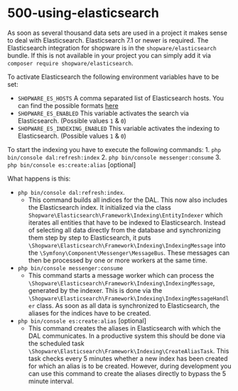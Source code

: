 # 500-using-elasticsearch

As soon as several thousand data sets are used in a project it makes sense to deal with Elasticsearch. Elasticsearch 7.1 or newer is required. The Elasticsearch integration for shopware is in the `shopware/elasticsearch` bundle. If this is not available in your project you can simply add it via `composer require shopware/elasticsearch`.

To activate Elasticsearch the following environment variables have to be set:

* `SHOPWARE_ES_HOSTS` A comma separated list of Elasticsearch hosts. You can find the possible formats [here](https://www.elastic.co/guide/en/elasticsearch/client/php-api/current/configuration.html#_inline_host_configuration)
* `SHOPWARE_ES_ENABLED` This variable activates the search via Elasticsearch. \(Possible values `1` & `0`\)
* `SHOPWARE_ES_INDEXING_ENABLED` This variable activates the indexing to Elasticsearch. \(Possible values `1` & `0`\)

To start the indexing you have to execute the following commands: 1. `php bin/console dal:refresh:index` 2. `php bin/console messenger:consume` 3. `php bin/console es:create:alias` \[optional\]

What happens is this:

* `php bin/console dal:refresh:index`. 
  * This command builds all indices for the DAL. This now also includes the Elasticsearch index. It initialized via the class `Shopware\Elasticsearch\Framework\Indexing\EntityIndexer` which iterates all entities that have to be indexed to Elasticsearch. Instead of selecting all data directly from the database and synchronizing them step by step to Elasticsearch, it puts `\Shopware\Elasticsearch\Framework\Indexing\IndexingMessage` into the `\Symfony\Component\Messenger\MessageBus`. These messages can then be processed by one or more workers at the same time.
* `php bin/console messenger:consume`
  * This command starts a message worker which can process the `\Shopware\Elasticsearch\Framework\Indexing\IndexingMessage`, generated by the indexer. This is done via the `\Shopware\Elasticsearch\Framework\Indexing\IndexingMessageHandler` class. As soon as all data is synchronized to Elasticsearch, the aliases for the indices have to be created.
* `php bin/console es:create:alias` \[optional\]
  * This command creates the aliases in Elasticsearch with which the DAL communicates. In a productive system this should be done via the scheduled task `\Shopware\Elasticsearch\Framework\Indexing\CreateAliasTask`. This task checks every 5 minutes whether a new index has been created for which an alias is to be created. However, during development you can use this command to create the aliases directly to bypass the 5 minute interval.

